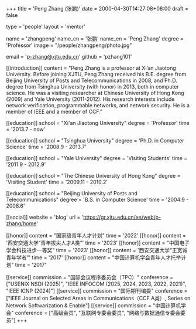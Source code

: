 +++
title = 'Peng Zhang (张鹏)'
date = 2000-04-30T14:27:08+08:00
draft = false

type = 'people'
layout = 'mentor'

name = 'zhangpeng'
name_cn = '张鹏'
name_en = 'Peng Zhang'
degree = 'Professor'
image = "/people/zhangpeng/photo.jpg"

email = 'p-zhang@xjtu.edu.cn'
github = 'pzhang101'

[[introduction]]
    content = "Peng Zhang is a professor at Xi’an Jiaotong University. Before joining XJTU, Peng Zhang received his B.E. degree from Beijing University of Posts and Telecommunications in 2008, and Ph.D. degree from Tsinghua University (with honor) in 2013, both in computer science. He was a visiting researcher at Chinese University of Hong Kong (2009) and Yale University (2011-2012). His research interests include network verification, programmable networks, and network security. He is a member of IEEE and a member of CCF."

[[education]]
    school = "Xi'an Jiaotong University"
    degree = 'Professor'
    time = '2013.7 - now'
    
[[education]]
    school = "Tsinghua University"
    degree = 'Ph.D. in Computer Science'
    time = '2008.9 - 2013.7'
    
[[education]]
    school = "Yale University"
    degree = 'Visiting Students'
    time = '2011.9 - 2012.9'
    
[[education]]
    school = "The Chinese University of Hong Kong"
    degree = 'Visiting Student'
    time = '2009.11 - 2010.2'
    
[[education]]
    school = "Beijing University of Posts and Telecommunications"
    degree = 'B.S. in Computer Science'
    time = '2004.9 - 2008.6'

[[social]]
    website = 'blog'
    url = 'https://gr.xjtu.edu.cn/en/web/p-zhang/home'

[[honor]]
    content = "国家级青年人才计划"
    time = '2022'
[[honor]]
    content = '西安交通大学“青年拔尖人才A类”'
    time = '2023'
[[honor]]
    content = "中国电子学会科技进步一等奖"
    time = '2023'
[[honor]]
    content = '西安交通大学“王宽诚青年学者”'
    time = '2017'
[[honor]]
    content = "中国计算机学会青年人才托举计划"
    time = '2017'

[[service]]
    commission = "国际会议程序委员会（TPC）"
    conference = ["USENIX NSDI (2025)", "IEEE INFOCOM (2025, 2024, 2023, 2022, 2021)", "IEEE ICNP (2024)"]
[[service]]
    commission = "国际期刊编委"
    conference = ["IEEE Journal on Selected Areas in Communications（CCF A类）,  Series on Network Softwarization & Enable"]
[[service]]
    commission = "中国计算机学会"
    conference = ["高级会员", "互联网专委会委员", "网络与数据通信专委会委员"]
+++
